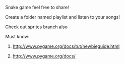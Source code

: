 Snake game feel free to share!

Create a folder named playlist and listen to your songs!

Check out sprites branch also

Must know:

1. http://www.pygame.org/docs/tut/newbieguide.html

2. http://www.pygame.org/docs/
